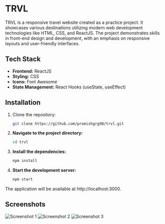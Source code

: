# TRVL

TRVL is a responsive travel website created as a practice project. It showcases various destinations utilizing modern web development technologies like HTML, CSS, and ReactJS. The project demonstrates skills in front-end design and development, with an emphasis on responsive layouts and user-friendly interfaces.

## Tech Stack

- **Frontend:** ReactJS
- **Styling:** CSS
- **Icons:** Font Awesome
- **State Management:** React Hooks (useState, useEffect)

## Installation

1. Clone the repository:
   ```bash
   git clone https://github.com/promishgrg98/trvl.git
2. **Navigate to the project directory:**
   ```bash
   cd trvl
3. **Install the dependencies:**
   ```bash
   npm install
4. **Start the development server:**
   ```bash
   npm start
The application will be available at http://localhost:3000.

## Screenshots

![Screenshot 1](./public/images/Screenshot1.png)
![Screenshot 2](./public/images/Screenshot2.png)
![Screenshot 3](./public/images/Screenshot3.png)
